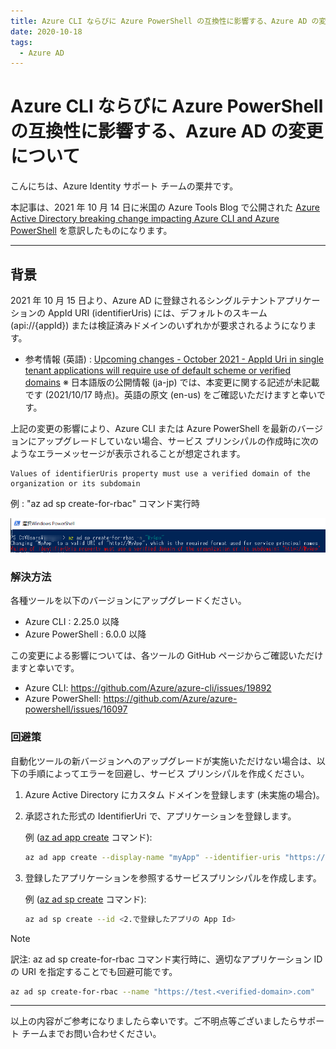 ```yaml
---
title: Azure CLI ならびに Azure PowerShell の互換性に影響する、Azure AD の変更について
date: 2020-10-18
tags:
  - Azure AD
---
```


# Azure CLI ならびに Azure PowerShell の互換性に影響する、Azure AD の変更について

こんにちは、Azure Identity サポート チームの栗井です。

本記事は、2021 年 10 月 14 日に米国の Azure Tools Blog で公開された [Azure Active Directory breaking change impacting Azure CLI and Azure PowerShell](https://techcommunity.microsoft.com/t5/azure-tools/azure-active-directory-breaking-change-impacting-azure-cli-and/ba-p/2848388) を意訳したものになります。

---

## 背景

2021 年 10 月 15 日より、Azure AD に登録されるシングルテナントアプリケーションの AppId URI (identifierUris) には、デフォルトのスキーム (api://{appId}) または検証済みドメインのいずれかが要求されるようになります。

- 参考情報 (英語) : [Upcoming changes - October 2021 - AppId Uri in single tenant applications will require use of default scheme or verified domains](https://docs.microsoft.com/en-us/azure/active-directory/develop/reference-breaking-changes#appid-uri-in-single-tenant-applications-will-require-use-of-default-scheme-or-verified-domains)
  ※ 日本語版の公開情報 (ja-jp) では、本変更に関する記述が未記載です (2021/10/17 時点)。英語の原文 (en-us) をご確認いただけますと幸いです。


上記の変更の影響により、Azure CLI または Azure PowerShell を最新のバージョンにアップグレードしていない場合、サービス プリンシパルの作成時に次のようなエラーメッセージが表示されることが想定されます。

```
Values of identifierUris property must use a verified domain of the organization or its subdomain
```

例 : "az ad sp create-for-rbac" コマンド実行時

![該当画面](./AAD-changes-impacting-AzureCLI-AzurePS/PS.png)



### 解決方法
各種ツールを以下のバージョンにアップグレードください。

- Azure CLI : 2.25.0 以降
- Azure PowerShell : 6.0.0 以降

この変更による影響については、各ツールの GitHub ページからご確認いただけますと幸いです。
- Azure CLI: https://github.com/Azure/azure-cli/issues/19892
- Azure PowerShell: https://github.com/Azure/azure-powershell/issues/16097


### 回避策
自動化ツールの新バージョンへのアップグレードが実施いただけない場合は、以下の手順によってエラーを回避し、サービス プリンシパルを作成ください。

1. Azure Active Directory にカスタム ドメインを登録します (未実施の場合)。
2. 承認された形式の IdentifierUri で、アプリケーションを登録します。

    例 ([az ad app create](https://docs.microsoft.com/ja-jp/cli/azure/ad/app?view=azure-cli-latest#az_ad_app_create) コマンド):
    ```sh
    az ad app create --display-name "myApp" --identifier-uris "https://test.contoso.com"
    ```

3. 登録したアプリケーションを参照するサービスプリンシパルを作成します。

    例 ([az ad sp create](https://docs.microsoft.com/ja-jp/cli/azure/ad/sp?view=azure-cli-latest#az_ad_sp_create) コマンド):
    ```sh
    az ad sp create --id <2.で登録したアプリの App Id>
    ```

> [!NOTE]
> 訳注: az ad sp create-for-rbac コマンド実行時に、適切なアプリケーション ID の URI を指定することでも回避可能です。
> ```sh
> az ad sp create-for-rbac --name "https://test.<verified-domain>.com"
> ```
---

以上の内容がご参考になりましたら幸いです。ご不明点等ございましたらサポート チームまでお問い合わせください。
